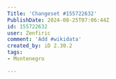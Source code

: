 ```yaml
---
Title: 'Changeset #155722632'
PublishDate: 2024-08-25T07:06:44Z
id: 155722632
user: Zenfiric
comment: 'Add #wikidata'
created_by: iD 2.30.2
tags:
- Montenegro

---
```

